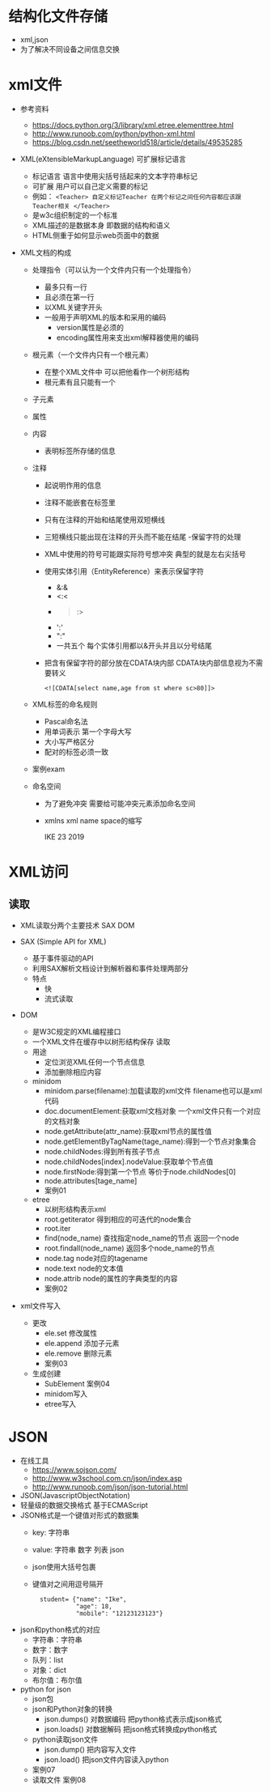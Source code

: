 # 结构化文件存储
- xml,json
- 为了解决不同设备之间信息交换
# xml文件
- 参考资料
    - https://docs.python.org/3/library/xml.etree.elementtree.html
    - http://www.runoob.com/python/python-xml.html
    - https://blog.csdn.net/seetheworld518/article/details/49535285
    
- XML(eXtensibleMarkupLanguage) 可扩展标记语言
    - 标记语言 语言中使用尖括号括起来的文本字符串标记
    - 可扩展 用户可以自己定义需要的标记
    - 例如：
        `<Teacher>
            自定义标记Teacher
            在两个标记之间任何内容都应该跟Teacher相关
        </Teacher>`
    - 是w3c组织制定的一个标准
    - XML描述的是数据本身 即数据的结构和语义
    - HTML侧重于如何显示web页面中的数据
    
- XML文档的构成
    - 处理指令（可以认为一个文件内只有一个处理指令）
        - 最多只有一行
        - 且必须在第一行
        - 以XML关键字开头
        - 一般用于声明XML的版本和采用的编码
            - version属性是必须的
            - encoding属性用来支出xml解释器使用的编码
    - 根元素（一个文件内只有一个根元素）
        - 在整个XML文件中 可以把他看作一个树形结构
        - 根元素有且只能有一个
    - 子元素
    - 属性
    - 内容
        - 表明标签所存储的信息
    - 注释
        - 起说明作用的信息
        - 注释不能嵌套在标签里
        - 只有在注释的开始和结尾使用双短横线
        - 三短横线只能出现在注释的开头而不能在结尾
    -保留字符的处理
        - XML中使用的符号可能跟实际符号想冲突 典型的就是左右尖括号
        - 使用实体引用（EntityReference）来表示保留字符
            - &:&amp;
            - <:&lt;
            - >:&gt;
            - ':&apos;
            - ":&quot;
            - 一共五个 每个实体引用都以&开头并且以分号结尾            
            
        - 把含有保留字符的部分放在CDATA块内部  CDATA块内部信息视为不需要转义  
        
              <![CDATA[select name,age from st where sc>80]]> 
    - XML标签的命名规则
        - Pascal命名法
        - 用单词表示 第一个字母大写
        - 大小写严格区分
        - 配对的标签必须一致                            
    - 案例exam
    
    - 命名空间
        - 为了避免冲突 需要给可能冲突元素添加命名空间
        - xmlns  xml name space的缩写
            
             
             <School xmlns:student="http://my_student" xmlns:room="http://my_room">
                        <student:name>IKE</student:name>
                        <age>23</age>
                     <room:name>2019</room:name>
             </School>                         
        
# XML访问
## 读取
- XML读取分两个主要技术 SAX   DOM
- SAX (Simple API for XML)
    - 基于事件驱动的API
    - 利用SAX解析文档设计到解析器和事件处理两部分
    - 特点
        - 快
        - 流式读取
        
- DOM
    - 是W3C规定的XML编程接口
    - 一个XML文件在缓存中以树形结构保存 读取
    - 用途
        - 定位浏览XML任何一个节点信息
        - 添加删除相应内容
    - minidom
        - minidom.parse(filename):加载读取的xml文件 filename也可以是xml代码
        - doc.documentElement:获取xml文档对象 一个xml文件只有一个对应的文档对象
        - node.getAttribute(attr_name):获取xml节点的属性值
        - node.getElementByTagName(tage_name):得到一个节点对象集合
        - node.childNodes:得到所有孩子节点
        - node.childNodes[index].nodeValue:获取单个节点值
        - node.firstNode:得到第一个节点 等价于node.childNodes[0]
        - node.attributes[tage_name]
        - 案例01
    - etree                        
        - 以树形结构表示xml
        - root.getiterator 得到相应的可迭代的node集合
        - root.iter
        - find(node_name) 查找指定node_name的节点 返回一个node
        - root.findall(node_name) 返回多个node_name的节点
        - node.tag node对应的tagename
        - node.text node的文本值
        - node.attrib  node的属性的字典类型的内容
        - 案例02
        
- xml文件写入
    - 更改
        - ele.set 修改属性
        - ele.append 添加子元素
        - ele.remove 删除元素
        - 案例03
    - 生成创建
        - SubElement 案例04
        - minidom写入
        - etree写入 
        
# JSON
- 在线工具
    - https://www.sojson.com/
    - http://www.w3school.com.cn/json/index.asp
    - http://www.runoob.com/json/json-tutorial.html
- JSON(JavascriptObjectNotation)  
- 轻量级的数据交换格式 基于ECMAScript
- JSON格式是一个键值对形式的数据集
    - key: 字符串
    - value: 字符串 数字 列表 json
    - json使用大括号包裹
    - 键值对之间用逗号隔开
    
            student= {"name": "Ike",
                      "age": 18,
                      "mobile": "12123123123"}
                      
- json和python格式的对应
    - 字符串：字符串
    - 数字：数字
    - 队列：list
    - 对象：dict
    - 布尔值：布尔值                                           
- python for json
    - json包
    - json和Python对象的转换
        - json.dumps() 对数据编码 把python格式表示成json格式
        - json.loads() 对数据解码 把json格式转换成python格式
    - python读取json文件
        - json.dump() 把内容写入文件
        - json.load() 把json文件内容读入python
    - 案例07
    - 读取文件 案例08                                
                